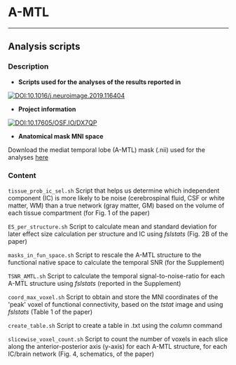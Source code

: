 # A-MTL
---
## Analysis scripts

### Description

- **Scripts used for the analyses of the results reported in**

[![DOI:10.1016/j.neuroimage.2019.116404](https://zenodo.org/badge/DOI/10.1016/j.neuroimage.2019.116404.svg)](https://doi.org/10.1016/j.neuroimage.2019.116404)


- **Project information**

[![DOI:10.17605/OSF.IO/DX7QP](https://zenodo.org/badge/DOI/10.17605/OSF.IO/DX7QP.svg)](https://doi.org/10.17605/OSF.IO/DX7QP)


- **Anatomical mask MNI space**

Download the mediat temporal lobe (A-MTL) mask (.nii) used for the analyses [here](https://osf.io/8j9ts/)


### Content

`tissue_prob_ic_sel.sh` Script that helps us determine which independent component (IC) is more likely to be noise (cerebrospinal fluid, CSF or white matter, WM) than a true network (gray matter, GM) based on the volume of each tissue compartment (for Fig. 1 of the paper)

`ES_per_structure.sh` Script to calculate mean and standard deviation for later effect size calculation per structure and IC using *fslstats* (Fig. 2B of the paper)

`masks_in_fun_space.sh` Script to rescale the A-MTL structure to the functional native space to calculate the temporal SNR (for the Supplement)

`TSNR_AMTL.sh` Script to calculate the temporal signal-to-noise-ratio for each A-MTL structure using *fslstats* (reported in the Supplement)

`coord_max_voxel.sh` Script to obtain and store the MNI coordinates of the 'peak' voxel of functional connectivity, based on the *tstat* image and using *fslstats* (Table 1 of the paper)

`create_table.sh` Script to create a table in .txt using the *column* command

`slicewise_voxel_count.sh` Script to count the number of voxels in each slice along the anterior-posterior axis (y-axis) for each A-MTL structure, for each IC/brain network (Fig. 4, schematics, of the paper)
